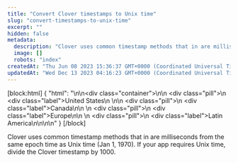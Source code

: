 ```yaml
---
title: "Convert Clover timestamps to Unix time"
slug: "convert-timestamps-to-unix-time"
excerpt: ""
hidden: false
metadata: 
  description: "Clover uses common timestamp methods that in are milliseconds from the same epoch time as Unix time  (Jan 1, 1970)."
  image: []
  robots: "index"
createdAt: "Thu Jun 08 2023 15:36:37 GMT+0000 (Coordinated Universal Time)"
updatedAt: "Wed Dec 13 2023 04:16:23 GMT+0000 (Coordinated Universal Time)"
---
```

[block:html]
{
  "html": "<!--JIRA DS-3009; Region pill icon added to topic on 3.22.2023-->\n\n<div class=\"container\">\n<!--US-->\n  <div class=\"pill\">\n    <div class=\"label\">United States</div>\n  </div>\n<!--Canada-->\n  <div class=\"pill\">\n    <div class=\"label\">Canada</div>\n</div>\n  <!--Europe-->\n  <div class=\"pill\">\n    <div class=\"label\">Europe</div>\n</div>\n   <!--Latin America-->\n    <div class=\"pill\">\n    <div class=\"label\">Latin America</div>\n</div>\n</div>\n\n<style>\nbody {\n  font-family: \"Segoe UI\", \"Roboto\",\n    \"Segoe UI Symbol\";\n}\n.container {\n  align-items: center;\n  min-width: 10%;\n  text-align: left;\n   overflow: auto;\n}\n/*Pill format*/\n.pill {\n  background: #44BB44;\n  border: .5px solid #44BB44;\n  margin-left: 5px;\n  overflow: auto;\n\n}\n/*Text positioning inside the pill*/\n.pill,\n.pill__addon {\n  display: inline-block;\n  box-sizing: border-box;\n  padding: 0px 10px;\n  border-radius: 10px;\n  position: relative;\n  height: 1.5rem;\n}\n/*Text format inside the pill*/\n.pill .label,\n.pill__addon .label {\n  font-style: normal;\n  font-weight: normal;\n  font-size: 0.70rem;\n  color: #fff;\n  display: inline-block;\n  vertical-align: middle;\n \n}\n</style>"
}
[/block]


Clover uses common timestamp methods that in are milliseconds from the same epoch time as Unix time  (Jan 1, 1970). If your app requires Unix time, divide the Clover timestamp by 1000.
